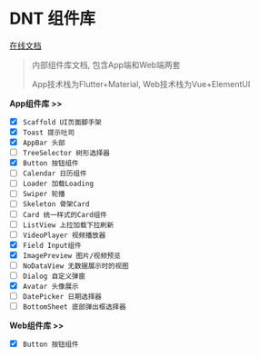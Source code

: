 # DNT 组件库

[在线文档](http://shihaoran.top/dnt-docs)

> 内部组件库文档, 包含App端和Web端两套
>
> App技术栈为Flutter+Material, Web技术栈为Vue+ElementUI

**App组件库 >>**

- [x] `Scaffold UI页面脚手架`
- [x] `Toast 提示吐司`
- [x] `AppBar 头部`
- [ ] `TreeSelector 树形选择器`
- [x] `Button 按钮组件`
- [ ] `Calendar 日历组件`
- [ ] `Loader 加载Loading`
- [ ] `Swiper 轮播`
- [ ] `Skeleton 骨架Card`
- [ ] `Card 统一样式的Card组件`
- [ ] `ListView 上拉加载下拉刷新`
- [ ] `VideoPlayer 视频播放器`
- [x] `Field Input组件`
- [x] `ImagePreview 图片/视频预览`
- [ ] `NoDataView 无数据展示时的视图`
- [ ] `Dialog 自定义弹窗`
- [x] `Avatar 头像展示`
- [ ] `DatePicker 日期选择器`
- [ ] `BottomSheet 底部弹出框选择器`

**Web组件库 >>**

- [x] `Button 按钮组件`